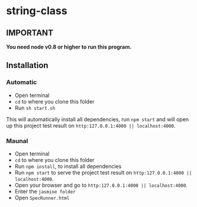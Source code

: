 # string-class

## IMPORTANT

**You need node v0.8 or higher to run this program.**

## Installation

### Automatic
- Open terminal
- `cd` to where you clone this folder 
- Run `sh start.sh`

This will automatically install all dependencies, run `npm start` and will open up this project test result on `http:127.0.0.1:4000 || localhost:4000`.

### Maunal

- Open terminal
- `cd` to where you clone this folder
- Run `npm install`, to install all dependencies
- Run `npm start` to serve the project test result on `http:127.0.0.1:4000 || localhost:4000`.
- Open your browser and go to `http:127.0.0.1:4000 || localhost:4000`.
- Enter the `jasmine folder`
- Open `SpecRunner.html`